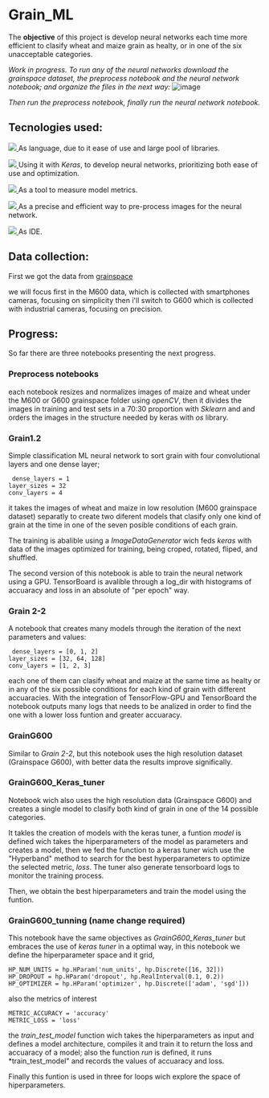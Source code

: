 # Grain_ML

The **objective** of this project is develop neural networks each time more efficient to clasify wheat and maize grain as healty, or in one of the six unacceptable categories.

*Work in progress. To run any of the neural networks download the grainspace dataset, the preprocess notebook and the neural network notebook; and organize the files in the next way:*
![image](https://github.com/user-attachments/assets/bcf94680-4384-4034-82e2-97decf1e57aa)

*Then run the preprocess notebook, finally run the neural network notebook.*


## Tecnologies used:

<a href="https://skillicons.dev"> <img src="https://skillicons.dev/icons?i=python" /> </a> As language, due to it ease of use and large pool of libraries.

<a href="https://skillicons.dev"> <img src="https://skillicons.dev/icons?i=tensorflow" /> </a>  Using it with *Keras*, to develop neural networks, prioritizing both ease of use and optimization.

<a href="https://skillicons.dev"> <img src="https://skillicons.dev/icons?i=sklearn" /> </a> As a tool to measure model metrics.

<a href="https://skillicons.dev"> <img src="https://skillicons.dev/icons?i=opencv" /> </a> As a precise and efficient way to pre-process  images for the neural network.

<a href="https://skillicons.dev"> <img src="https://skillicons.dev/icons?i=vscode" /> </a> As IDE.


## Data collection:
First we got the data from [grainspace](https://github.com/hellodfan/GrainSpace) 

we will focus first in the M600 data, which is collected with smartphones cameras, focusing on simplicity
then i'll switch to G600 which is collected with industrial cameras, focusing on precision.

## Progress:
So far there are three notebooks presenting the next progress.

### Preprocess notebooks
each notebook resizes and normalizes images of maize and wheat under the M600 or G600 grainspace folder using *openCV*, then it divides the images in training and test sets in a 70:30 proportion with *Sklearn* and and orders the images in the structure needed by keras with *os* library.

### Grain1.2
Simple classification ML neural network to sort grain with four convolutional layers and one dense layer;
```
 dense_layers = 1
layer_sizes = 32
conv_layers = 4
```
it takes the images of wheat and maize in low resolution (M600 grainspace dataset) separatly to create two diferent models that clasify only one kind of grain at the time in one of the seven posible conditions of each grain. 

The training is abalible using a *ImageDataGenerator* wich feds *keras* with data of the images optimized for training, being croped, rotated, fliped, and shuffled.

The second version of this notebook is able to train the neural network using a GPU.
TensorBoard is avalible through a log_dir with histograms of accuaracy and loss in an absolute of "per epoch" way.

### Grain 2-2
A notebook that creates many  models through the iteration of the next parameters and values:

```
 dense_layers = [0, 1, 2]
layer_sizes = [32, 64, 128]
conv_layers = [1, 2, 3] 
```
each one of them can clasify wheat and maize at the same time as healty or in any of the six possible conditions for each kind of grain with different accuaracies. With the integration of TensorFlow-GPU and TensorBoard the notebook outputs many logs that needs to be analized in order to find the one with a lower loss funtion and greater accuaracy.

### GrainG600
Similar to *Grain 2-2*, but this notebook uses the high resolution dataset (Grainspace G600), with better data the results improve significally.

### GrainG600_Keras_tuner

Notebook wich also uses the high resolution data (Grainspace G600) and creates a single model to clasify both kind of grain in one of the 14 possible categories.

It takles the creation of models with the keras tuner,  a  funtion *model* is defined wich takes  the hiperparameters of the model as parameters and  creates a model, then we fed the function to a keras tuner wich use the "Hyperband" method to search for the best hyperparameters to optimize the selected metric, *loss*. The tuner also generate tensorboard logs to monitor the training process.

Then, we obtain the best hiperparameters and train the model using the funtion.


### GrainG600_tunning (name change required)

This notebook have the same objectives as *GrainG600_Keras_tuner*  but embraces the use of *keras tuner* in a optimal way, in this notebook we define the hiperparameter space and it grid, 
```
HP_NUM_UNITS = hp.HParam('num_units', hp.Discrete([16, 32]))
HP_DROPOUT = hp.HParam('dropout', hp.RealInterval(0.1, 0.2))
HP_OPTIMIZER = hp.HParam('optimizer', hp.Discrete(['adam', 'sgd']))
```
also the metrics of interest
```
METRIC_ACCURACY = 'accuracy'
METRIC_LOSS = 'loss'
```
the *train_test_model* function wich takes the hiperparameters as input and defines a model architecture, compiles it and train it to return the loss and accuaracy of a model; also the function *run* is defined, it runs *train_test_model" and records the values of accuaracy and loss.

Finally this funtion is used in three for loops wich explore the space of hiperparameters.







